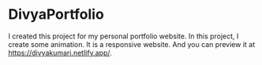 # DivyaPortfolio
I created this project for my personal portfolio website.
In this project, I create some animation. It is a responsive website.
And you can preview it at https://divyakumari.netlify.app/.
